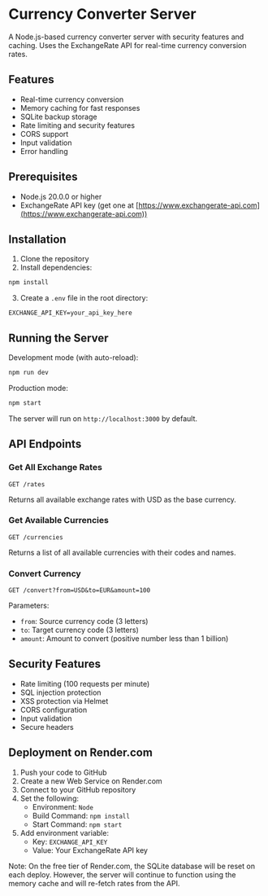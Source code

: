 # Currency Converter Server

A Node.js-based currency converter server with security features and caching. Uses the ExchangeRate API for real-time currency conversion rates.

## Features

- Real-time currency conversion
- Memory caching for fast responses
- SQLite backup storage
- Rate limiting and security features
- CORS support
- Input validation
- Error handling

## Prerequisites

- Node.js 20.0.0 or higher
- ExchangeRate API key (get one at [https://www.exchangerate-api.com](https://www.exchangerate-api.com))

## Installation

1. Clone the repository
2. Install dependencies:
```bash
npm install
```
3. Create a `.env` file in the root directory:
```env
EXCHANGE_API_KEY=your_api_key_here
```

## Running the Server

Development mode (with auto-reload):
```bash
npm run dev
```

Production mode:
```bash
npm start
```

The server will run on `http://localhost:3000` by default.

## API Endpoints

### Get All Exchange Rates
```
GET /rates
```
Returns all available exchange rates with USD as the base currency.

### Get Available Currencies
```
GET /currencies
```
Returns a list of all available currencies with their codes and names.

### Convert Currency
```
GET /convert?from=USD&to=EUR&amount=100
```
Parameters:
- `from`: Source currency code (3 letters)
- `to`: Target currency code (3 letters)
- `amount`: Amount to convert (positive number less than 1 billion)

## Security Features

- Rate limiting (100 requests per minute)
- SQL injection protection
- XSS protection via Helmet
- CORS configuration
- Input validation
- Secure headers

## Deployment on Render.com

1. Push your code to GitHub
2. Create a new Web Service on Render.com
3. Connect to your GitHub repository
4. Set the following:
   - Environment: `Node`
   - Build Command: `npm install`
   - Start Command: `npm start`
5. Add environment variable:
   - Key: `EXCHANGE_API_KEY`
   - Value: Your ExchangeRate API key

Note: On the free tier of Render.com, the SQLite database will be reset on each deploy. However, the server will continue to function using the memory cache and will re-fetch rates from the API.